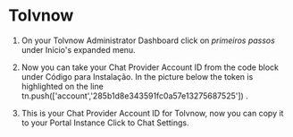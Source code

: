 # Tolvnow

1. On your Tolvnow Administrator Dashboard click on *primeiros passos* under Início's expanded menu.

1. Now you can take your Chat Provider Account ID from the code block under Código para Instalação. In the picture below the token is highlighted on the line tn.push([&#39;account&#39;,&#39;285b1d8e343591fc0a57e13275687525&#39;]) . 

1. This is your Chat Provider Account ID for Tolvnow, now you can copy it to your Portal Instance Click to Chat Settings.


